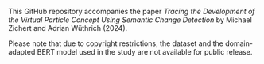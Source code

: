 This GitHub repository accompanies the paper *Tracing the Development of the Virtual Particle Concept Using Semantic Change Detection* by Michael Zichert and Adrian Wüthrich (2024).

Please note that due to copyright restrictions, the dataset and the domain-adapted BERT model used in the study are not available for public release.
